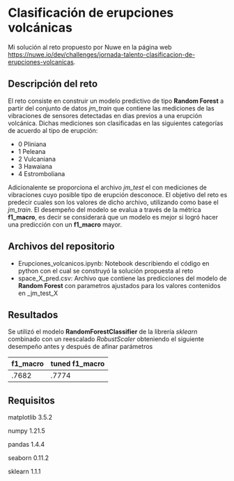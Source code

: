 # Clasificación de erupciones volcánicas

Mi solución al reto propuesto por Nuwe en la página web https://nuwe.io/dev/challenges/jornada-talento-clasificacion-de-erupciones-volcanicas.

## Descripción del reto
El reto consiste en construir un modelo predictivo  de tipo __Random Forest__ a partir del conjunto de datos _jm_train_ que contiene las mediciones de las vibraciones de sensores detectadas en dias previos a una erupción volcánica. Dichas mediciones son clasificadas en las siguientes categorías de acuerdo al tipo de erupción:

* 0 Pliniana
* 1 Peleana
* 2 Vulcaniana
* 3 Hawaiana
* 4 Estromboliana

Adicionalente se proporciona el archivo _jm_test_ el con mediciones de vibraciones cuyo posible tipo de erupción desconoce. El objetivo del reto es predecir cuales son los valores de dicho archivo, utilizando como base el _jm_train_. El desempeño del modelo se evalua a través de la métrica __f1_macro__, es decir se considerará que un modelo es mejor si logró hacer una predicción con un __f1_macro__ mayor.


## Archivos del repositorio

* Erupciones_volcanicos.ipynb: Notebook describiendo el código en python con el cual se construyó la solución propuesta al reto
* space_X_pred.csv: Archivo que contiene las predicciones del modelo de __Random Forest__ con parametros ajustados para los valores contenidos en _jm_test_X


## Resultados
Se utilizó el modelo __RandomForestClassifier__ de la librería _sklearn_ combinado con un reescalado _RobustScaler_ obteniendo el siguiente desempeño antes y después de afinar parámetros

| **f1_macro** | **tuned f1_macro** |
|--------------|--------------------|
|    .7682     |       .7774        |


## Requisitos

matplotlib          3.5.2

numpy               1.21.5

pandas              1.4.4

seaborn             0.11.2

sklearn             1.1.1
